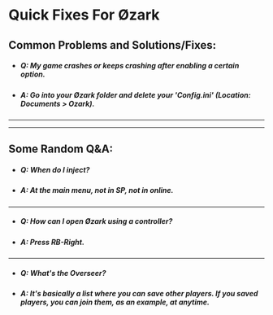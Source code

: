 # Quick Fixes For Øzark


## Common Problems and Solutions/Fixes:
- ##### Q: My game crashes or keeps crashing after enabling a certain option.
- ##### A: Go into your Øzark folder and delete your 'Config.ini' (Location: Documents > Ozark).
___
___
## Some Random Q&A:
- ##### Q: When do I inject?
- ##### A: At the main menu, not in SP, not in online.
___
- ##### Q: How can I open Øzark using a controller?
- ##### A: Press RB-Right.
___
- ##### Q: What's the Overseer?
- ##### A: It's basically a list where you can save other players. If you saved players, you can join them, as an example, at anytime.